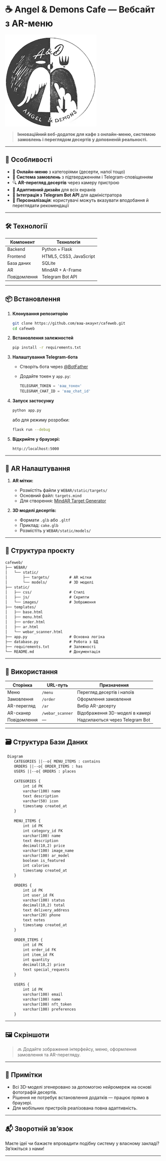  

 
# ☕ Angel & Demons Cafe — Вебсайт з AR-меню

![Логотип](static/images/about.jpg)

> **Інноваційний веб-додаток для кафе з онлайн-меню, системою замовлень і переглядом десертів у доповненій реальності.**

---

## 🚀 Особливості

* 🍰 **Онлайн-меню** з категоріями (десерти, напої тощо)
* 🛒 **Система замовлень** з підтвердженням і Telegram-сповіщенням
* 🔍 **AR-перегляд десертів** через камеру пристрою
* 📱 **Адаптивний дизайн** для всіх екранів
* 🤖 **Інтеграція з Telegram Bot API** для адміністратора
* 🎨 **Персоналізація**: користувачі можуть вказувати вподобання й переглядати рекомендації

---

## 🛠️ Технології

| Компонент    | Технологія              |
| ------------ | ----------------------- |
| Backend      | Python + Flask          |
| Frontend     | HTML5, CSS3, JavaScript |
| База даних   | SQLite                  |
| AR           | MindAR + A-Frame        |
| Повідомлення | Telegram Bot API        |

---

## 📦 Встановлення

1. **Клонування репозиторію**

   ```bash
   git clone https://github.com/ваш-акаунт/cafeweb.git
   cd cafeweb
   ```

2. **Встановлення залежностей**

   ```bash
   pip install -r requirements.txt
   ```

3. **Налаштування Telegram-бота**

   * Створіть бота через [@BotFather](https://t.me/BotFather)
   * Додайте токен у `app.py`:

     ```python
     TELEGRAM_TOKEN = 'ваш_токен'
     TELEGRAM_CHAT_ID = 'ваш_chat_id'
     ```

4. **Запуск застосунку**

   ```bash
   python app.py
   ```

   або для режиму розробки:

   ```bash
   flask run --debug
   ```

5. **Відкрийте у браузері:**

   ```
   http://localhost:5000
   ```

---

## 🧁 AR Налаштування

1. **AR мітки:**

   * Розмістіть файли у `WEBAR/static/targets/`
   * Основний файл: `targets.mind`
   * Для створення: [MindAR Target Generator](https://hiukim.github.io/mind-ar-js/tools/)

2. **3D моделі десертів:**

   * Формати `.glb` або `.gltf`
   * Приклад: `cake.glb`
   * Розмістіть у `WEBAR/static/models/`

---

## 📁 Структура проєкту

```
cafeweb/
├── WEBAR/
│   └── static/
│       ├── targets/         # AR мітки
│       └── models/          # 3D моделі
├── static/
│   ├── css/                 # Стилі
│   ├── js/                  # Скрипти
│   └── images/              # Зображення
├── templates/
│   ├── base.html
│   ├── menu.html
│   ├── order.html
│   ├── ar.html
│   └── webar_scanner.html
├── app.py                   # Основна логіка
├── database.py              # Робота з БД
├── requirements.txt         # Залежності
└── README.md                # Документація
```

---

## 🔗 Використання

| Сторінка     | URL-путь         | Призначення                     |
| ------------ | ---------------- | ------------------------------- |
| Меню         | `/menu`          | Перегляд десертів і напоїв      |
| Замовлення   | `/order`         | Оформлення замовлення           |
| AR-перегляд  | `/ar`            | Вибір AR-десерту                |
| AR-сканер    | `/webar_scanner` | Відображення 3D-моделі в камері |
| Повідомлення | —                | Надсилаються через Telegram Bot |

---

## 🗃️ Структура Бази Даних

```mermaid
 Diagram
    CATEGORIES ||--o{ MENU_ITEMS : contains
    ORDERS ||--o{ ORDER_ITEMS : has
    USERS ||--o{ ORDERS : places

    CATEGORIES {
        int id PK
        varchar(100) name
        text description
        varchar(50) icon
        timestamp created_at
    }
    
    MENU_ITEMS {
        int id PK
        int category_id FK
        varchar(100) name
        text description
        decimal(10,2) price
        varchar(100) image_name
        varchar(100) ar_model
        boolean is_featured
        int calories
        timestamp created_at
    }
    
    ORDERS {
        int id PK
        int user_id FK
        varchar(100) status
        decimal(10,2) total
        text delivery_address
        varchar(20) phone
        text notes
        timestamp created_at
    }
    
    ORDER_ITEMS {
        int id PK
        int order_id FK
        int item_id FK
        int quantity
        decimal(10,2) price
        text special_requests
    }
    
    USERS {
        int id PK
        varchar(100) email
        varchar(100) name
        varchar(100) nft_token
        varchar(100) preferences
    } 
```

---

## 🖼️ Скріншоти

> 🔜 Додайте зображення інтерфейсу, меню, оформлення замовлення та AR-перегляду.

---

## 📌 Примітки

* Всі 3D-моделі згенеровано за допомогою нейромереж на основі фотографій десертів.
* Рішення не потребує встановлення додатків — працює прямо в браузері.
* Для мобільних пристроїв реалізована повна адаптивність.

---

## 📬 Зворотній зв’язок

Маєте ідеї чи бажаєте впровадити подібну систему у власному закладі? Зв’яжіться з нами!

---

